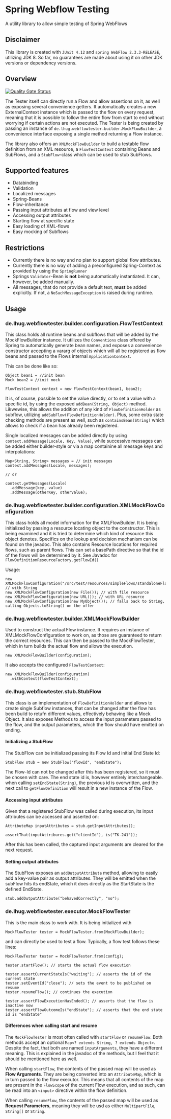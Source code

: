 # Spring Webflow Testing

A utility library to allow simple testing of Spring WebFlows

## Disclaimer

This library is created with `JUnit 4.12` and `spring WebFlow 2.3.3-RELEASE`, utilizing JDK 8. So far, no guarantees are made about using it on other JDK versions or dependency versions.

## Overview

[![Quality Gate Status](https://sonarcloud.io/api/project_badges/measure?project=lhug_spring-webflow-testing&metric=alert_status)](https://sonarcloud.io/dashboard?id=lhug_spring-webflow-testing)

The Tester itself can directly run a Flow and allow assertions on it, as well as exposing several convenience getters.
It automatically creates a new ExternalContext instance which is passed to the flow on every request, meaning that it is possible to follow the entire flow from start to end without worrying if certain actions are not executed.
The Tester is being created by passing an instance of `de.lhug.webflowtester.builder.MockFlowBuilder`, a convenience interface exposing a single method returning a Flow instance.

The library also offers an `XMLMockFlowBuilder` to build a testable flow definition from an XML resource, a `FlowTestContext` containing Beans and SubFlows, and a `StubFlow`-class which can be used to stub SubFlows.

## Supported features

* Databinding
* Validation
* Localized messages
* Spring-Beans
* Flow-inheritance
* Passing input attributes at flow and view level
* Accessing output attributes
* Starting flow at specific state
* Easy loading of XML-flows
* Easy mocking of Subflows

## Restrictions

* Currently there is no way and no plan to support global flow attributes.
* Currently there is no way of adding a preconfigured Spring-Context as provided by using the `SpringRunner`
* Springs `Validator`-Bean is **not** being automatically instantiated. It can, however, be added manually.
* All messages, that do not provide a default text, **must** be added explicitly. If not, a `NoSuchMessageException` is raised during runtime.

## Usage

### de.lhug.webflowtester.builder.configuration.FlowTestContext

This class holds all runtime beans and subflows that will be added by the MockFlowBuilder instance. It utilizes the `Conventions` class offered by Spring to automatically generate bean names, and exposes a convenience constructor accepting a vararg of objects which will all be registered as flow beans and passed to the Flows internal `ApplicationContext`.

This can be done like so:

```{java}
Object bean1 = //init bean
Mock bean2 = //init mock

FlowTestContext context = new FlowTestContext(bean1, bean2);
```

It is, of course, possible to set the value directly, or to set a value with a specific id, by using the exposed `addBean(String, Object)` method.  
Likwewise, this allows the addition of any kind of `FlowDefinitionHolder` as subflow, utilizing `addSubFlow(FlowDefinitionHolder)`. Plus, some extra state checking methods are present as well, such as `containsBean(String)` which allows to check if a bean has already been registered.

Single localized messages can be added directly by using `context.addMessage(Locale, Key, Value)`, while successive messages can be added either builder-style or via a map containine all message keys and interpolations:

```{java}
Map<String, String> messages = // init messages
context.addMessages(Locale, messages);

// or

context.getMessages(Locale)
  .addMessage(key, value)
  .addMessage(otherKey, otherValue);
```

### de.lhug.webflowtester.builder.configuration.XMLMockFlowConfiguration

This class holds all model information for the XMLFlowBuilder. It is being initialized by passing a resource locating object to the constructor. This is being examined and it is tried to determine which kind of resource this object denotes.
Specifics on the lookup and decision mechanism can be found on the javadoc.
This also contains Resource locations for required flows, such as parent flows. This can set a basePath directive so that the id of the flows will be determined by it. See Javadoc for `FlowDefinitionResourceFactory.getFlowId()`

Usage:

```{java}
new XMLMockFlowConfiguration("/src/test/resources/simpleFlows/standaloneFlow.xml"); // with String
new XMLMockFlowConfiguration(new File()); // with file resource
new XMLMockFlowConfiguration(new URL()); // with URL resource
new XMLMockFlowConfiguration(new MyObject()); // falls back to String, calling Objects.toString() on the offer
```

### de.lhug.webflowtester.builder.XMLMockFlowBuilder

Used to construct the actual Flow instance. It requires an instance of XMLMockFlowConfiguration to work on, as those are guaranteed to return the correct resources.
This can then be passed to the MockFlowTester, which in turn builds the actual flow and allows the execution.

```{java}
new XMLMockFlowBuilder(configuration);
```

It also accepts the configured `FlowTestContext`:

```{java}
new XMLMockFlowBuilder(configuration)
  .withContext(flowTestContext);
```

### de.lhug.webflowtester.stub.StubFlow

This class is an implementation of `FlowDefinitionHolder` and allows to create single Subflow instances, that can be changed after the flow has been build to retufn different values, effectively behaving like a Mock Object.
It also exposes Methods to access the input parameters passed to the flow, and the output parameters, which the flow should have emitted on ending.

#### Initializing a StubFlow

The StubFlow can be initialized passing its Flow Id and initial End State Id:

```{java}
StubFlow stub = new StubFlow("flowId", "endState");
```

The Flow-Id can not be changed after this has been registered, so it must be chosen with care. The end state id is, however entirely interchangeable. when calling `setEndState(String)`, the previous id is overwritten, and the next call to `getFlowDefinition` will result in a new instance of the Flow.

#### Accessing input attributes

Given that a registered StubFlow was called during execution, its input attributes can be accessed and asserted on:

```{java}
AttributeMap inputAttributes = stub.getInputAttributes();

assertThat(inputAttribures.get("clientId"), is("TK-241"));
```

After this has been called, the captured input arguments are cleared for the next request.

#### Setting output attributes

The StubFlow exposes an `addOutputAttribute` method, allowing to easily add a key-value pair as output attributes. They will be emitted when the subFlow hits its endState, which it does directly as the StartState is the defined EndState.

```{java}
stub.addOutputAttribute("behavedCorrectly", "no");
```

### de.lhug.webflowtester.executor.MockFlowTester

This is the main class to work with. It is being initialized with

```{java}
MockFlowTester tester = MockFlowTester.from(MockFlowBuilder);
```

and can directly be used to test a flow. Typically, a flow test follows these lines:

```{java}
MockFlowTester tester = MockFlowTester.from(config);

tester.startFlow(); // starts the actual flow execution

tester.assertCurrentStateIs("waiting"); // asserts the id of the current state
tester.setEventId("close"); // sets the event to be published on resume
tester.resumeFlow(); // continues the execution

tester.assertFlowExecutionHasEnded(); // asserts that the flow is inactive now
tester.assertFlowOutcomeIs("endState"); // asserts that the end state id is "endState"
```

#### Differences when calling start and resume

The `MockFlowTester` is most often called with `startFlow` or `resumeFlow`. Both methods accept an optional `Map<? extends String, ? extends Object>`.
Despite the fact, that both are named `inputArguments`, they have a different meaning. This is explained in the javadoc of the methods, but I feel that
it should be mentioned here as well.

When calling `startFlow`, the contents of the passed map will be used as **Flow Arguments**. They are being converted into an `AttributeMap`, which is in turn passed to the flow executor.
This means that all contents of the map are present in the `FlowScope` of the current Flow execution, and as such, can be read into an `<input>` directive
within the flow definition.

When calling `resumeFlow`, the contents of the passed map will be used as **Request Parameters**, meaning they will be usd as either `MultipartFile`, `String[]` or `String`.